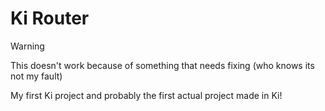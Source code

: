 # Ki Router

> [!WARNING]  
> This doesn't work because of something that needs fixing (who knows its not my fault)

My first Ki project and probably the first actual project made in Ki!
